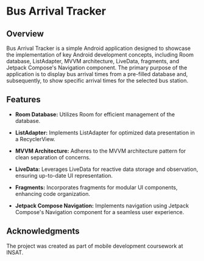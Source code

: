 # Bus Arrival Tracker

## Overview

Bus Arrival Tracker is a simple Android application designed to showcase the implementation of key Android development concepts, including Room database, ListAdapter, MVVM architecture, LiveData, fragments, and Jetpack Compose's Navigation component. The primary purpose of the application is to display bus arrival times from a pre-filled database and, subsequently, to show specific arrival times for the selected bus station.

## Features

- **Room Database:** Utilizes Room for efficient management of the database.

- **ListAdapter:** Implements ListAdapter for optimized data presentation in a RecyclerView.

- **MVVM Architecture:** Adheres to the MVVM architecture pattern for clean separation of concerns.

- **LiveData:** Leverages LiveData for reactive data storage and observation, ensuring up-to-date UI representation.

- **Fragments:** Incorporates fragments for modular UI components, enhancing code organization.

- **Jetpack Compose Navigation:** Implements navigation using Jetpack Compose's Navigation component for a seamless user experience.

## Acknowledgments
The project was created as part of mobile development coursework at INSAT.
